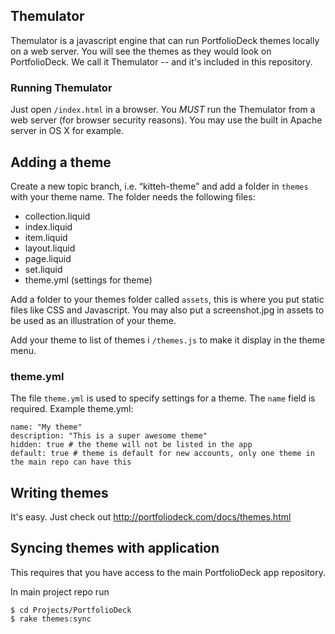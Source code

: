## Themulator

Themulator is a javascript engine that can run 
PortfolioDeck themes locally on a web server. You will see the themes as they would look 
on PortfolioDeck. We call it Themulator -- and it's included in this repository.


### Running Themulator

Just open `/index.html` in a browser. You *MUST* run the Themulator from a web server (for browser security reasons). 
You may use the built in Apache server in OS X for example.


## Adding a theme

Create a new topic branch, i.e. “kitteh-theme” and add a folder in `themes` with your theme name. 
The folder needs the following files:

* collection.liquid
* index.liquid
* item.liquid
* layout.liquid
* page.liquid
* set.liquid
* theme.yml (settings for theme)

Add a folder to your themes folder called `assets`, this is where you put static files like CSS and Javascript. 
You may also put a screenshot.jpg in assets to be used as an illustration of your theme.

Add your theme to list of themes i `/themes.js` to make it display in the theme menu.


### theme.yml

The file `theme.yml` is used to specify settings for a theme. The `name` field is required. Example theme.yml:

	name: "My theme"
	description: "This is a super awesome theme"
	hidden: true # the theme will not be listed in the app
	default: true # theme is default for new accounts, only one theme in the main repo can have this
	

## Writing themes

It's easy. Just check out http://portfoliodeck.com/docs/themes.html


## Syncing themes with application

This requires that you have access to the main PortfolioDeck app repository.

In main project repo run

	$ cd Projects/PortfolioDeck
	$ rake themes:sync